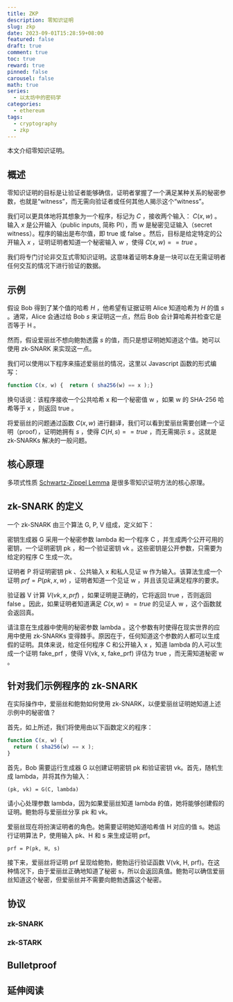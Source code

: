 ```yaml
---
title: ZKP
description: 零知识证明
slug: zkp
date: 2023-09-01T15:28:59+08:00
featured: false
draft: true
comment: true
toc: true
reward: true
pinned: false
carousel: false
math: true
series: 
  - 以太坊中的密码学
categories:
  - ethereum
tags:
  - cryptography
  - zkp
---
```


本文介绍零知识证明。

<!--more-->

## 概述

零知识证明的目标是让验证者能够确信，证明者掌握了一个满足某种关系的秘密参数，也就是“witness”，而无需向验证者或任何其他人揭示这个“witness”。

我们可以更具体地将其想象为一个程序，标记为 $C$ ，接收两个输入： $C(x, w)$ 。输入 $x$ 是公开输入（public inputs, 简称 PI），而 w 是秘密见证输入（secret witness）。程序的输出是布尔值，即 true 或 false 。然后，目标是给定特定的公开输入 $x$ ，证明证明者知道一个秘密输入 $w$ ，使得 $C(x,w) == true$ 。

我们将专门讨论非交互式零知识证明。这意味着证明本身是一块可以在无需证明者任何交互的情况下进行验证的数据。

## 示例

假设 Bob 得到了某个值的哈希 $H$ ，他希望有证据证明 Alice 知道哈希为 $H$ 的值 $s$ 。通常，Alice 会通过给 Bob $s$ 来证明这一点，然后 Bob 会计算哈希并检查它是否等于 H 。

然而，假设爱丽丝不想向鲍勃透露 $s$ 的值，而只是想证明她知道这个值。她可以使用 zk-SNARK 来实现这一点。

我们可以使用以下程序来描述爱丽丝的情况，这里以 Javascript 函数的形式编写：

```javascript
function C(x, w) {  return ( sha256(w) == x );}
```

换句话说：该程序接收一个公共哈希 x 和一个秘密值 w ，如果 w 的 SHA-256 哈希等于 x ，则返回 true 。

将爱丽丝的问题通过函数 $C(x,w)$ 进行翻译，我们可以看到爱丽丝需要创建一个证明（proof），证明她拥有 $s$ ，使得 $C(H, s) == true$ ，而无需揭示 $s$ 。这就是 zk-SNARKs 解决的一般问题。

## 核心原理

多项式性质 [Schwartz-Zippel Lemma](https://www.youtube.com/watch?v=nkrk3jLj8Jw) 是很多零知识证明方法的核心原理。

## zk-SNARK 的定义

一个 zk-SNARK 由三个算法 G, P, V 组成，定义如下：

密钥生成器 G 采用一个秘密参数 lambda 和一个程序 C ，并生成两个公开可用的密钥，一个证明密钥 pk ，和一个验证密钥 vk 。这些密钥是公开参数，只需要为给定的程序 C 生成一次。

证明者 P 将证明密钥 pk 、公共输入 x 和私人见证 w 作为输入。该算法生成一个证明 $prf = P(pk, x, w)$ ，证明者知道一个见证 w ，并且该见证满足程序的要求。

验证器 V 计算 $V(vk, x, prf)$ ，如果证明是正确的，它将返回 true ，否则返回 false 。因此，如果证明者知道满足 $C(x,w) == true$ 的见证人 w ，这个函数就会返回真。

请注意在生成器中使用的秘密参数 lambda 。这个参数有时使得在现实世界的应用中使用 zk-SNARKs 变得棘手。原因在于，任何知道这个参数的人都可以生成假的证明。具体来说，给定任何程序 C 和公开输入 x ，知道 lambda 的人可以生成一个证明 fake_prf ，使得 V(vk, x, fake_prf) 评估为 true ，而无需知道秘密 w 。

## 针对我们示例程序的 zk-SNARK

在实际操作中，爱丽丝和鲍勃如何使用 zk-SNARK，以便爱丽丝证明她知道上述示例中的秘密值？

首先，如上所述，我们将使用由以下函数定义的程序：

```javascript
function C(x, w) {
  return ( sha256(w) == x );
}
```

首先，Bob 需要运行生成器 G 以创建证明密钥 pk 和验证密钥 vk。首先，随机生成 lambda，并将其作为输入：

```shell
(pk, vk) = G(C, lambda)
```

请小心处理参数 lambda，因为如果爱丽丝知道 lambda 的值，她将能够创建假的证明。鲍勃将与爱丽丝分享 pk 和 vk。

爱丽丝现在将扮演证明者的角色。她需要证明她知道哈希值 H 对应的值 s。她运行证明算法 P，使用输入 pk、H 和 s 来生成证明 prf。

```shell
prf = P(pk, H, s)
```

接下来，爱丽丝将证明 prf 呈现给鲍勃，鲍勃运行验证函数 V(vk, H, prf)。在这种情况下，由于爱丽丝正确地知道了秘密 s，所以会返回真值。鲍勃可以确信爱丽丝知道这个秘密，但爱丽丝并不需要向鲍勃透露这个秘密。

## 协议

### zk-SNARK

### zk-STARK

## Bulletproof

## 延伸阅读
